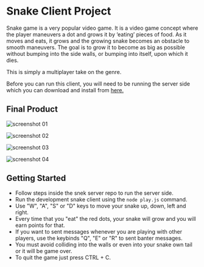 # Snake Client Project

Snake game is a very popular video game. It is a video game concept where the player maneuvers a dot and grows it by ‘eating’ pieces of food. As it moves and eats, it grows and the growing snake becomes an obstacle to smooth maneuvers. The goal is to grow it to become as big as possible without bumping into the side walls, or bumping into itself, upon which it dies.

This is simply a multiplayer take on the genre.

Before you can run this client, you will need to be running the server side which you can download and install from [here.](https://github.com/lighthouse-labs/snek-multiplayer) 

## Final Product

![screenshot 01](https://user-images.githubusercontent.com/63623777/208187806-f80fa2bd-d548-4f42-abea-18fe286220ea.jpeg)

![screenshot 02](https://user-images.githubusercontent.com/63623777/208187826-94b15239-e172-4a82-abc2-6043fed64abb.jpeg)

![screenshot 03](https://user-images.githubusercontent.com/63623777/208187850-513c513c-a1f8-4e1c-865e-9f241d87211e.jpeg)

![screenshot 04](https://user-images.githubusercontent.com/63623777/208187858-ec9b391d-031a-4054-8e4a-50ccfded2cf9.jpeg)

## Getting Started

- Follow steps inside the snek server repo to run the server side.
- Run the development snake client using the `node play.js` command.
- Use "W", "A", "S" or "D" keys to move your snake up, down, left and right.
- Every time that you "eat" the red dots, your snake will grow and you will earn points for that.
- If you want to sent messages whenever you are playing with other players, use the keybinds "Q", "E" or "R" to sent banter messages.
- You must avoid colliding into the walls or even into your snake own tail or it will be game over.
- To quit the game just press CTRL + C.
